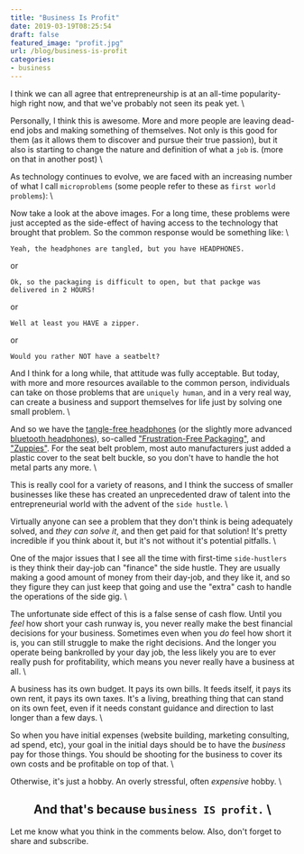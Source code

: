 ```yaml
---
title: "Business Is Profit"
date: 2019-03-19T08:25:54
draft: false
featured_image: "profit.jpg"
url: /blog/business-is-profit
categories:
- business
---
```


I think we can all agree that entrepreneurship is at an all-time popularity-high right now, and that we've probably not
seen its peak yet. \

Personally, I think this is awesome. More and more people are leaving dead-end jobs and making something of themselves.
Not only is this good for them (as it allows them to discover and pursue their true passion), but it also is starting to
change the nature and definition of what a `job` is. (more on that in another post) \

As technology continues to evolve, we are faced with an increasing number of what I call `microproblems` (some people 
refer to these as `first world problems`): \


Now take a look at the above images. For a long time, these problems were just accepted as the side-effect of having
access to the technology that brought that problem. So the common response would be something like: \

```Yeah, the headphones are tangled, but you have HEADPHONES.``` 

or

```Ok, so the packaging is difficult to open, but that packge was delivered in 2 HOURS!``` 

or 

```Well at least you HAVE a zipper.```

or

```Would you rather NOT have a seatbelt?```

And I think for a long while, that attitude was fully acceptable. But today, with more and more resources available to
the common person, individuals can take on those problems that are `uniquely human`, and in a very real way, can create
a business and support themselves for life just by solving one small problem. \

And so we have the [tangle-free headphones](https://www.amazon.com/s?k=tangle-free+headphones&ref=nb_sb_noss_2) (or the 
slightly more advanced [bluetooth headphones](https://www.amazon.com/s?k=bluetooth+headphones&ref=nb_sb_noss_1)), 
so-called ["Frustration-Free Packaging"](https://www.amazon.com/gp/help/customer/display.html?nodeId=201910210), and
["Zuppies"](http://www.zuppies.com/). For the seat belt problem, most auto manufacturers just added a plastic cover to 
the seat belt buckle, so you don't have to handle the hot metal parts any more. \

This is really cool for a variety of reasons, and I think the success of smaller businesses like these has created an 
unprecedented draw of talent into the entrepreneurial world with the advent of the `side hustle`. \

Virtually anyone can see a problem that they don't think is being adequately solved, and _they can solve it_, and then 
get paid for that solution! It's pretty incredible if you think about it, but it's not without it's potential pitfalls. \

One of the major issues that I see all the time with first-time `side-hustlers` is they think their day-job can "finance"
the side hustle. They are usually making a good amount of money from their day-job, and they like it, and so they figure
they can just keep that going and use the "extra" cash to handle the operations of the side gig. \

The unfortunate side effect of this is a false sense of cash flow. Until you _feel_ how short your cash runway is, you
never really make the best financial decisions for your business. Sometimes even when you _do_ feel how short it is, you
can still struggle to make the right decisions. And the longer you operate being bankrolled by your day job, the less
likely you are to ever really push for profitability, which means you never really have a business at all. \

A business has its own budget. It pays its own bills. It feeds itself, it pays its own rent, it pays its own taxes. It's
a living, breathing thing that can stand on its own feet, even if it needs constant guidance and direction to last longer
than a few days. \

So when you have initial expenses (website building, marketing consulting, ad spend, etc), your goal in the initial days
should be to have the _business_ pay for those things. You should be shooting for the business to cover its own costs
and be profitable on top of that. \

Otherwise, it's just a hobby. An overly stressful, often _expensive_ hobby. \

<center>

## And that's because `business IS profit.` \

</center>

Let me know what you think in the comments below. Also, don't forget to share and subscribe.
